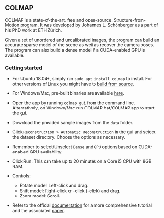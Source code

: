 ## COLMAP

COLMAP is a state-of-the-art, free and open-source, Structure-from-Motion program. It was developed by Johannes L. Schönberger as a part of his PhD work at ETH Zürich.

Given a set of unordered and uncalibrated images, the program can build an accurate sparse model of the scene as well as recover the camera poses. The program can also build a dense model if a CUDA-enabled GPU is available.

### Getting started

- For Ubuntu 18.04+, simply run `sudo apt install colmap` to install. For other versions of Linux you might have to [build from source](https://colmap.github.io/install.html#build-from-source).

- For Windows/Mac, pre-built binaries are available [here](https://github.com/colmap/colmap/releases/tag/3.5).

- Open the app by running `colmap gui` from the command line. Alternatively, on Windows/Mac run COLMAP.bat/COLMAP.app to start the gui.

- Download the provided sample images from the `data` folder.

- Click `Reconstruction > Automatic Reconstruction` in the gui and select the dataset directory. Choose the options as necessary.

- Remember to select/Unselect `Dense` and `GPU` options based on CUDA-enabled GPU availability.

- Click Run. This can take up to 20 minutes on a Core i5 CPU with 8GB RAM.

- Controls:
    - Rotate model: Left-click and drag.
    - Shift model: Right-click or <CTRL>-click (<CMD>-click) and drag.
    - Zoom model: Scroll.

- Refer to the official [documentation](https://colmap.github.io/index.html) for a more comprehensive tutorial and the associated [paper](http://demuc.de/papers/schoenberger2016sfm.pdf).
